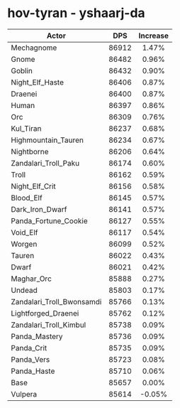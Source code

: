 # hov-tyran - yshaarj-da
| Actor | DPS | Increase |
|---|:---:|:---:|
|Mechagnome|86912|1.47%|
|Gnome|86482|0.96%|
|Goblin|86432|0.90%|
|Night_Elf_Haste|86406|0.87%|
|Draenei|86400|0.87%|
|Human|86397|0.86%|
|Orc|86309|0.76%|
|Kul_Tiran|86237|0.68%|
|Highmountain_Tauren|86234|0.67%|
|Nightborne|86206|0.64%|
|Zandalari_Troll_Paku|86174|0.60%|
|Troll|86162|0.59%|
|Night_Elf_Crit|86156|0.58%|
|Blood_Elf|86145|0.57%|
|Dark_Iron_Dwarf|86141|0.57%|
|Panda_Fortune_Cookie|86127|0.55%|
|Void_Elf|86117|0.54%|
|Worgen|86099|0.52%|
|Tauren|86022|0.43%|
|Dwarf|86021|0.42%|
|Maghar_Orc|85888|0.27%|
|Undead|85803|0.17%|
|Zandalari_Troll_Bwonsamdi|85766|0.13%|
|Lightforged_Draenei|85762|0.12%|
|Zandalari_Troll_Kimbul|85738|0.09%|
|Panda_Mastery|85736|0.09%|
|Panda_Crit|85735|0.09%|
|Panda_Vers|85723|0.08%|
|Panda_Haste|85710|0.06%|
|Base|85657|0.00%|
|Vulpera|85614|-0.05%|
